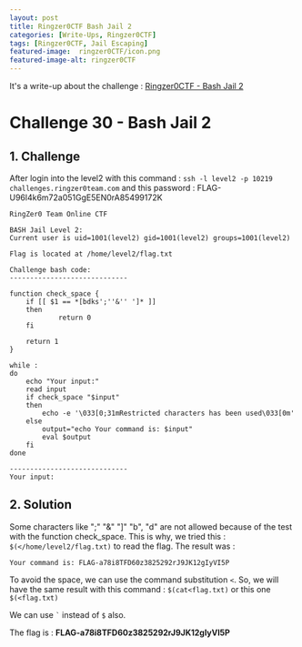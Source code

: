 ```yaml
---
layout: post
title: Ringzer0CTF Bash Jail 2
categories: [Write-Ups, Ringzer0CTF]
tags: [Ringzer0CTF, Jail Escaping]
featured-image:  ringzer0CTF/icon.png
featured-image-alt: ringzer0CTF
---
```


It's a write-up about the challenge : [Ringzer0CTF - Bash Jail 2](https://ringzer0ctf.com/challenges/30)

# Challenge 30 - Bash Jail 2

## 1. Challenge

After login into the level2 with this command : 
`ssh -l level2 -p 10219 challenges.ringzer0team.com`
and this password : FLAG-U96l4k6m72a051GgE5EN0rA85499172K

```
RingZer0 Team Online CTF

BASH Jail Level 2:
Current user is uid=1001(level2) gid=1001(level2) groups=1001(level2)

Flag is located at /home/level2/flag.txt

Challenge bash code:
-----------------------------

function check_space {
	if [[ $1 == *[bdks';''&'' ']* ]]
	then 	
    		return 0
	fi

	return 1
}

while :
do
	echo "Your input:"
	read input
	if check_space "$input" 
	then
		echo -e '\033[0;31mRestricted characters has been used\033[0m'
	else
		output="echo Your command is: $input"
		eval $output
	fi
done 

-----------------------------
Your input:
```

## 2. Solution

Some characters like ";" "&" "]" "b", "d" are not allowed because of the test with the function check_space.
This is why, we tried this : `$(</home/level2/flag.txt)` to read the flag.
The result was :
```
Your command is: FLAG-a78i8TFD60z3825292rJ9JK12gIyVI5P
```

To avoid the space, we can use the command substitution `<`.
So, we will have the same result with this command :
`$(cat<flag.txt)` or this one `$(<flag.txt)`

We can use ``` ` ``` instead of `$` also.

The flag is : **FLAG-a78i8TFD60z3825292rJ9JK12gIyVI5P**